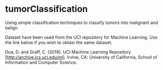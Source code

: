 # tumorClassification
Using simple classification techniques to classify tumors into malignant and belign. 

Dataset have been used from the UCI repository for Machine Learning.
Use the link below if you wish to obtain the same dataset.

Dua, D. and Graff, C. (2019). UCI Machine Learning Repository [http://archive.ics.uci.edu/ml]. Irvine, CA: University of California, School of Information and Computer Science.

